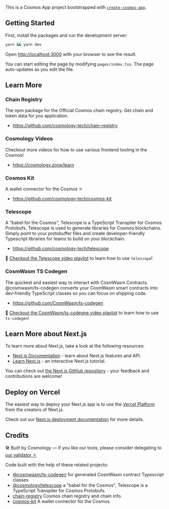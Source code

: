 This is a Cosmos App project bootstrapped with [`create-cosmos-app`](https://github.com/cosmology-tech/create-cosmos-app).

## Getting Started

First, install the packages and run the development server:

```bash
yarn && yarn dev
```

Open [http://localhost:3000](http://localhost:3000) with your browser to see the result.

You can start editing the page by modifying `pages/index.tsx`. The page auto-updates as you edit the file.

## Learn More 

### Chain Registry

The npm package for the Official Cosmos chain registry. Get chain and token data for you application.

* https://github.com/cosmology-tech/chain-registry

### Cosmology Videos

Checkout more videos for how to use various frontend tooling in the Cosmos!

* https://cosmology.zone/learn

### Cosmos Kit

A wallet connector for the Cosmos ⚛️

* https://github.com/cosmology-tech/cosmos-kit

### Telescope

A "babel for the Cosmos", Telescope is a TypeScript Transpiler for Cosmos Protobufs. Telescope is used to generate libraries for Cosmos blockchains. Simply point to your protobuffer files and create developer-friendly Typescript libraries for teams to build on your blockchain.

* https://github.com/cosmology-tech/telescope

🎥 [Checkout the Telescope video playlist](https://www.youtube.com/watch?v=n82MsLe82mk&list=PL-lMkVv7GZwyQaK6bp6kMdOS5mzosxytC) to learn how to use `telescope`!

### CosmWasm TS Codegen

The quickest and easiest way to interact with CosmWasm Contracts. @cosmwasm/ts-codegen converts your CosmWasm smart contracts into dev-friendly TypeScript classes so you can focus on shipping code.

* https://github.com/CosmWasm/ts-codegen

🎥 [Checkout the CosmWasm/ts-codegne video playlist](https://www.youtube.com/watch?v=D_A5V2PfNLA&list=PL-lMkVv7GZwz1KO3jANwr5W4MoziruXwK) to learn how to use `ts-codegen`!


## Learn More about Next.js

To learn more about Next.js, take a look at the following resources:

- [Next.js Documentation](https://nextjs.org/docs) - learn about Next.js features and API.
- [Learn Next.js](https://nextjs.org/learn) - an interactive Next.js tutorial.

You can check out [the Next.js GitHub repository](https://github.com/vercel/next.js/) - your feedback and contributions are welcome!

## Deploy on Vercel

The easiest way to deploy your Next.js app is to use the [Vercel Platform](https://vercel.com/new?utm_medium=default-template&filter=next.js&utm_source=create-next-app&utm_campaign=create-next-app-readme) from the creators of Next.js.

Check out our [Next.js deployment documentation](https://nextjs.org/docs/deployment) for more details.

## Credits

🛠 Built by Cosmology — if you like our tools, please consider delegating to [our validator ⚛️](https://cosmology.zone/validator)

Code built with the help of these related projects:

* [@cosmwasm/ts-codegen](https://github.com/CosmWasm/ts-codegen) for generated CosmWasm contract Typescript classes
* [@cosmology/telescope](https://github.com/cosmology-tech/telescope) a "babel for the Cosmos", Telescope is a TypeScript Transpiler for Cosmos Protobufs.
* [chain-registry](https://github.com/cosmology-tech/chain-registry) Cosmos chain registry and chain info.
* [cosmos-kit](https://github.com/cosmology-tech/cosmos-kit) A wallet connector for the Cosmos.
